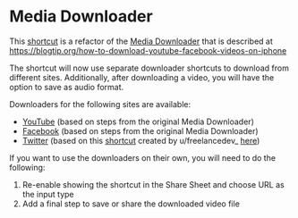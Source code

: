 # Media Downloader

This [shortcut](Media%20Downloader.shortcut) is a refactor of the [Media Downloader](https://www.icloud.com/shortcuts/00d0076176854dc083c2067e30bd543f) that is described at https://blogtip.org/how-to-download-youtube-facebook-videos-on-iphone

The shortcut will now use separate downloader shortcuts to download from different sites.  Additionally, after downloading a video, you will have the option to save as audio format.

Downloaders for the following sites are available:

- [YouTube](YouTube%20Downloader.shortcut) (based on steps from the original Media Downloader)
- [Facebook](Facebook%20Downloader.shortcut) (based on steps from the original Media Downloader)
- [Twitter](Twitter%20Downloader.shortcut) (based on this [shortcut](https://www.icloud.com/shortcuts/e5f06ab2d11c4837adc40944900f6ca8) created by u/freelancedev_ [here](https://www.reddit.com/r/shortcuts/comments/9o0qxb/twitter_video_downloader_v15/))

If you want to use the downloaders on their own, you will need to do the following:

1. Re-enable showing the shortcut in the Share Sheet and choose URL as the input type
2. Add a final step to save or share the downloaded video file
